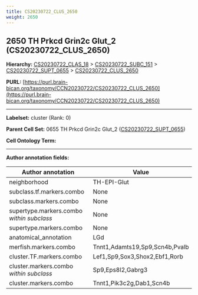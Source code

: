 ```yaml
---
title: CS20230722_CLUS_2650
weight: 2650
---
```

## 2650 TH Prkcd Grin2c Glut_2 (CS20230722_CLUS_2650)
<b>Hierarchy: </b>
[CS20230722_CLAS_18](../CS20230722_CLAS_18) >
[CS20230722_SUBC_151](../CS20230722_SUBC_151) >
[CS20230722_SUPT_0655](../CS20230722_SUPT_0655) >
[CS20230722_CLUS_2650](../CS20230722_CLUS_2650)

**PURL:** [https://purl.brain-bican.org/taxonomy/CCN20230722/CS20230722_CLUS_2650](https://purl.brain-bican.org/taxonomy/CCN20230722/CS20230722_CLUS_2650)

---


**Labelset:** cluster (Rank: 0)

**Parent Cell Set:** 0655 TH Prkcd Grin2c Glut_2 ([CS20230722_SUPT_0655](../CS20230722_SUPT_0655))



**Cell Ontology Term:** 

[MARKER GENES.]: #


---

[TRANSFERRED ANNOTATIONS.]: #


[AUTHOR ANNOTATION FIELDS.]: #


**Author annotation fields:**

| Author annotation | Value |
|-------------------|-------|
|neighborhood|TH-EPI-Glut|
|subclass.tf.markers.combo|None|
|subclass.markers.combo|None|
|supertype.markers.combo _within subclass_|None|
|supertype.markers.combo|None|
|anatomical_annotation|LGd|
|merfish.markers.combo|Tnnt1,Adamts19,Sp9,Scn4b,Pvalb|
|cluster.TF.markers.combo|Lef1,Sp9,Sox3,Shox2,Ebf1,Rorb|
|cluster.markers.combo _within subclass_|Sp9,Eps8l2,Gabrg3|
|cluster.markers.combo|Tnnt1,Pik3c2g,Dab1,Scn4b|
